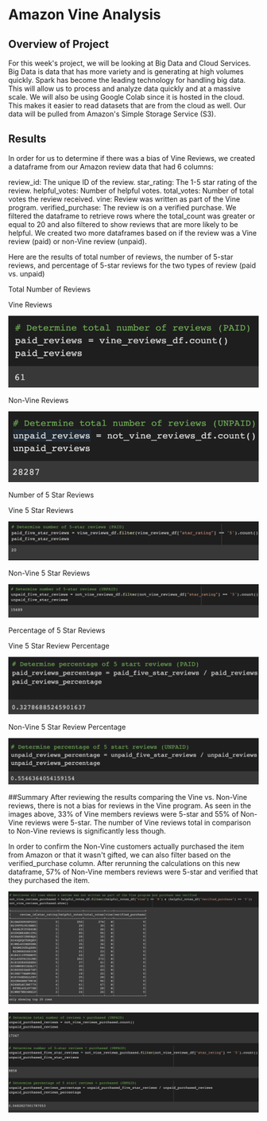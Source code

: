 # Amazon Vine Analysis

## Overview of Project
For this week's project, we will be looking at Big Data and Cloud Services. Big Data is data that has more variety and is generating at high volumes quickly. Spark has become the leading technology for handling big data. This will allow us to process and analyze data quickly and at a massive scale. We will also be using Google Colab since it is hosted in the cloud. This makes it easier to read datasets that are from the cloud as well. Our data will be pulled from Amazon's Simple Storage Service (S3).

## Results 
In order for us to determine if there was a bias of Vine Reviews, we created a dataframe from our Amazon review data that had 6 columns:

review_id: The unique ID of the review.
star_rating: The 1-5 star rating of the review.
helpful_votes: Number of helpful votes.
total_votes: Number of total votes the review received.
vine: Review was written as part of the Vine program.
verified_purchase: The review is on a verified purchase.
We filtered the dataframe to retrieve rows where the total_count was greater or equal to 20 and also filtered to show reviews that are more likely to be helpful. We created two more dataframes based on if the review was a Vine review (paid) or non-Vine review (unpaid).

Here are the results of total number of reviews, the number of 5-star reviews, and percentage of 5-star reviews for the two types of review (paid vs. unpaid)

Total Number of Reviews

Vine Reviews

![Screenshot](https://github.com/tianiedwards98/Amazon_Vine_Analysis/blob/main/Screenshots/paid-total-reviews.png?raw=true)


Non-Vine Reviews

![Screenshot](https://github.com/tianiedwards98/Amazon_Vine_Analysis/blob/main/Screenshots/unpaid-total-reviews.png?raw=true)

Number of 5 Star Reviews

Vine 5 Star Reviews

![Screenshot](https://github.com/tianiedwards98/Amazon_Vine_Analysis/blob/main/Screenshots/paid-5-star.png?raw=true)


Non-Vine 5 Star Reviews

![Screenshot](https://github.com/tianiedwards98/Amazon_Vine_Analysis/blob/main/Screenshots/unpaid-5-star.png?raw=true)

Percentage of 5 Star Reviews

Vine 5 Star Review Percentage

![Screenshot](https://github.com/tianiedwards98/Amazon_Vine_Analysis/blob/main/Screenshots/paid-percentage.png?raw=true)


Non-Vine 5 Star Review Percentage

![Screenshot](https://github.com/tianiedwards98/Amazon_Vine_Analysis/blob/main/Screenshots/unpaid-percentage.png?raw=true)


##Summary
After reviewing the results comparing the Vine vs. Non-Vine reviews, there is not a bias for reviews in the Vine program. As seen in the images above, 33% of Vine members reviews were 5-star and 55% of Non-Vine reviews were 5-star. The number of Vine reviews total in comparison to Non-Vine reviews is significantly less though.

In order to confirm the Non-Vine customers actually purchased the item from Amazon or that it wasn't gifted, we can also filter based on the verified_purchase column. After rerunning the calculations on this new dataframe, 57% of Non-Vine members reviews were 5-star and verified that they purchased the item.

![Screenshot](https://github.com/tianiedwards98/Amazon_Vine_Analysis/blob/main/Screenshots/Additional-analysis-1.png?raw=true)

![Screenshot](https://github.com/tianiedwards98/Amazon_Vine_Analysis/blob/main/Screenshots/Addititonal-analysis-2.png?raw=true)
